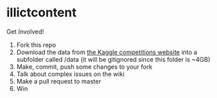 illictcontent
=============

Get Involved!

1. Fork this repo
2. Download the data from [the Kaggle competitions website](https://www.kaggle.com/c/avito-prohibited-content) into a subfolder called /data (it will be gitignored since this folder is ~4GB)
3. Make, commit, push some changes to your fork
4. Talk about complex issues on the wiki
5. Make a pull request to master
6. Win